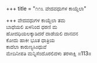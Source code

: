 +++
title = "೧೧೩ ವೇದವಧುಗಳ ಕಾಯ್ದೆಲಾ"

+++
ವೇದವಧುಗಳ ಕಾಯ್ದೆಲಾ ತಮ  
ಬಾಧೆಯಲಿ ಖಳನಿಂದ ಧರಣಿ ಮ  
ಹೋದಧಿಯಲಕ್ಕಾಡಿದರೆ ದಾಡೆಯಲಿ ದಾನವನ  
ಕೋದು ಹಾಕೀ ಭೂತ ಧಾತ್ರಿಯ   
ಕಾದೆಲಾ ಕಾರುಣ್ಯಸಿಂಧುವೆ  
ಮೇದಿನೀಪತಿ ಮನ್ನಿಸೆಂದೊರಲಿದಳು ತರಳಾಕ್ಷಿ    ॥113॥